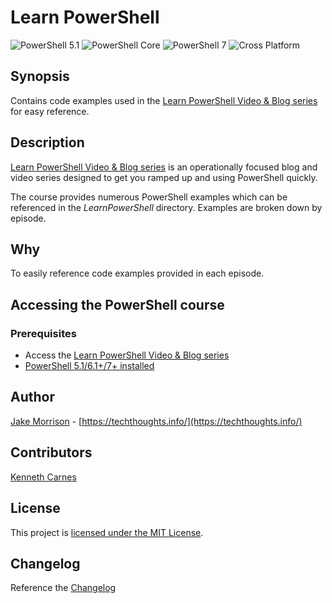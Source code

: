 # Learn PowerShell

![PowerShell 5.1](https://img.shields.io/badge/PowerShell-5.1-blue.svg) ![PowerShell Core](https://img.shields.io/badge/PowerShell-6+-black.svg) ![PowerShell 7](https://img.shields.io/badge/PowerShell-7+-purple.svg) ![Cross Platform](https://img.shields.io/badge/platform-windows%20%7C%20macos%20%7C%20linux-lightgrey)

## Synopsis

Contains code examples used in the [Learn PowerShell Video & Blog series](https://techthoughts.info/learn-powershell-series/) for easy reference.

## Description

[Learn PowerShell Video & Blog series](https://techthoughts.info/learn-powershell-series/) is an operationally focused blog and video series designed to get you ramped up and using PowerShell quickly.

The course provides numerous PowerShell examples which can be referenced in the *LearnPowerShell* directory. Examples are broken down by episode.

## Why

To easily reference code examples provided in each episode.

## Accessing the PowerShell course

### Prerequisites

* Access the [Learn PowerShell Video & Blog series](https://techthoughts.info/learn-powershell-series/)
* [PowerShell 5.1/6.1+/7+ installed](https://github.com/PowerShell/PowerShell/releases)

## Author

[Jake Morrison](https://twitter.com/JakeMorrison) - [https://techthoughts.info/](https://techthoughts.info/)

## Contributors

[Kenneth Carnes](https://twitter.com/kennethcarnes1)

## License

This project is [licensed under the MIT License](LICENSE).

## Changelog

Reference the [Changelog](.github/CHANGELOG.md)
